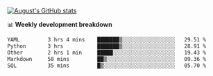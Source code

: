 
[![August's GitHub stats](https://github-readme-stats.vercel.app/api?username=zou-weidong&show_icons=true&theme=radical)](https://github.com/zou-weidong)


📊 **Weekly development breakdown**
<!--START_SECTION:waka-->

```txt
YAML         3 hrs 4 mins    ███████▒░░░░░░░░░░░░░░░░░   29.51 %
Python       3 hrs           ███████▒░░░░░░░░░░░░░░░░░   28.91 %
Other        2 hrs 1 min     █████░░░░░░░░░░░░░░░░░░░░   19.43 %
Markdown     58 mins         ██▒░░░░░░░░░░░░░░░░░░░░░░   09.36 %
SQL          35 mins         █▒░░░░░░░░░░░░░░░░░░░░░░░   05.70 %
```

<!--END_SECTION:waka-->
